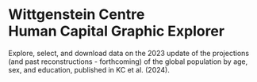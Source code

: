 Wittgenstein Centre <br/> Human Capital Graphic Explorer
========================================================

Explore, select, and download data on the 2023 update of the projections (and past reconstructions - forthcoming) of the global population by age, sex, and education, published in KC et al. (2024). 

